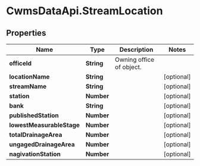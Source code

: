 # CwmsDataApi.StreamLocation

## Properties

Name | Type | Description | Notes
------------ | ------------- | ------------- | -------------
**officeId** | **String** | Owning office of object. | 
**locationName** | **String** |  | [optional] 
**streamName** | **String** |  | [optional] 
**station** | **Number** |  | [optional] 
**bank** | **String** |  | [optional] 
**publishedStation** | **Number** |  | [optional] 
**lowestMeasurableStage** | **Number** |  | [optional] 
**totalDrainageArea** | **Number** |  | [optional] 
**ungagedDrainageArea** | **Number** |  | [optional] 
**nagivationStation** | **Number** |  | [optional] 


